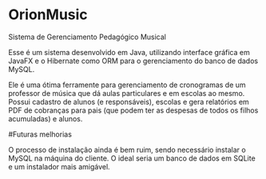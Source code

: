 # OrionMusic
Sistema de Gerenciamento Pedagógico Musical

Esse é um sistema desenvolvido em Java, utilizando interface gráfica em JavaFX e o Hibernate como ORM
para o gerenciamento do banco de dados MySQL.

Ele é uma ótima ferramente para gerenciamento de cronogramas de um professor de música que dá aulas
particulares e em escolas ao mesmo. Possui cadastro de alunos (e responsáveis), escolas e gera relatórios
em PDF de cobranças para pais (que podem ter as despesas de todos os filhos acumuladas) e alunos.

#Futuras melhorias

O processo de instalação ainda é bem ruim, sendo necessário instalar o MySQL na máquina do cliente.
O ideal seria um banco de dados em SQLite e um instalador mais amigável.
